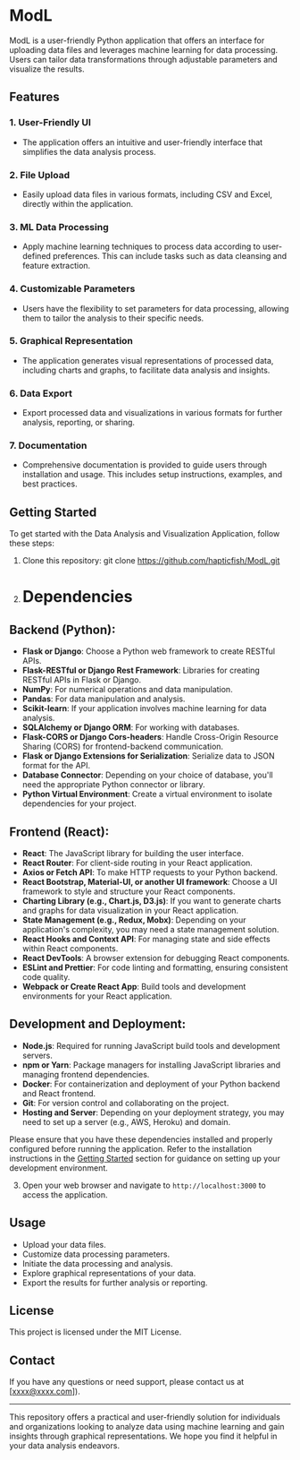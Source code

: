 # ModL
ModL is a user-friendly Python application that offers an interface for uploading data files and leverages machine learning for data processing. Users can tailor data transformations through adjustable parameters and visualize the results.


## Features

### 1. User-Friendly UI
- The application offers an intuitive and user-friendly interface that simplifies the data analysis process.

### 2. File Upload
- Easily upload data files in various formats, including CSV and Excel, directly within the application.

### 3. ML Data Processing
- Apply machine learning techniques to process data according to user-defined preferences. This can include tasks such as data cleansing and feature extraction.

### 4. Customizable Parameters
- Users have the flexibility to set parameters for data processing, allowing them to tailor the analysis to their specific needs.

### 5. Graphical Representation
- The application generates visual representations of processed data, including charts and graphs, to facilitate data analysis and insights.

### 6. Data Export
- Export processed data and visualizations in various formats for further analysis, reporting, or sharing.

### 7. Documentation
- Comprehensive documentation is provided to guide users through installation and usage. This includes setup instructions, examples, and best practices.

## Getting Started

To get started with the Data Analysis and Visualization Application, follow these steps:

1. Clone this repository:
git clone https://github.com/hapticfish/ModL.git

2. # Dependencies

## Backend (Python):

- **Flask or Django**: Choose a Python web framework to create RESTful APIs.
- **Flask-RESTful or Django Rest Framework**: Libraries for creating RESTful APIs in Flask or Django.
- **NumPy**: For numerical operations and data manipulation.
- **Pandas**: For data manipulation and analysis.
- **Scikit-learn**: If your application involves machine learning for data analysis.
- **SQLAlchemy or Django ORM**: For working with databases.
- **Flask-CORS or Django Cors-headers**: Handle Cross-Origin Resource Sharing (CORS) for frontend-backend communication.
- **Flask or Django Extensions for Serialization**: Serialize data to JSON format for the API.
- **Database Connector**: Depending on your choice of database, you'll need the appropriate Python connector or library.
- **Python Virtual Environment**: Create a virtual environment to isolate dependencies for your project.

## Frontend (React):

- **React**: The JavaScript library for building the user interface.
- **React Router**: For client-side routing in your React application.
- **Axios or Fetch API**: To make HTTP requests to your Python backend.
- **React Bootstrap, Material-UI, or another UI framework**: Choose a UI framework to style and structure your React components.
- **Charting Library (e.g., Chart.js, D3.js)**: If you want to generate charts and graphs for data visualization in your React application.
- **State Management (e.g., Redux, Mobx)**: Depending on your application's complexity, you may need a state management solution.
- **React Hooks and Context API**: For managing state and side effects within React components.
- **React DevTools**: A browser extension for debugging React components.
- **ESLint and Prettier**: For code linting and formatting, ensuring consistent code quality.
- **Webpack or Create React App**: Build tools and development environments for your React application.

## Development and Deployment:

- **Node.js**: Required for running JavaScript build tools and development servers.
- **npm or Yarn**: Package managers for installing JavaScript libraries and managing frontend dependencies.
- **Docker**: For containerization and deployment of your Python backend and React frontend.
- **Git**: For version control and collaborating on the project.
- **Hosting and Server**: Depending on your deployment strategy, you may need to set up a server (e.g., AWS, Heroku) and domain.

Please ensure that you have these dependencies installed and properly configured before running the application. Refer to the installation instructions in the [Getting Started](#getting-started) section for guidance on setting up your development environment.



3. Open your web browser and navigate to `http://localhost:3000` to access the application.

## Usage

- Upload your data files.
- Customize data processing parameters.
- Initiate the data processing and analysis.
- Explore graphical representations of your data.
- Export the results for further analysis or reporting.


## License

This project is licensed under the MIT License.

## Contact

If you have any questions or need support, please contact us at [xxxx@xxxx.com]).

---

This repository offers a practical and user-friendly solution for individuals and organizations looking to analyze data using machine learning and gain insights through graphical representations. We hope you find it helpful in your data analysis endeavors.
